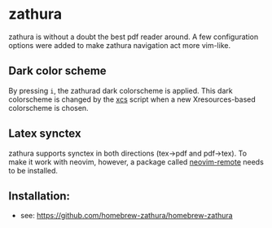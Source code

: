 # zathura

zathura is without a doubt the best pdf reader around.
A few configuration options were added to make zathura navigation act more vim-like.

## Dark color scheme
By pressing `i`, the zathurad dark colorscheme is applied. This dark
colorscheme is changed by the [xcs](../../.scripts/x/xcs) script when a new
Xresources-based colorscheme is chosen.

## Latex synctex
zathura supports synctex in both directions (tex->pdf and pdf->tex). To make it
work with neovim, however, a package called
[neovim-remote](https://github.com/mhinz/neovim-remote) needs to be installed.

## Installation:
- see: https://github.com/homebrew-zathura/homebrew-zathura
